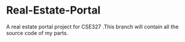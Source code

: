 # Real-Estate-Portal
A real estate portal project for CSE327
 .This branch will contain all the source code of my parts.
